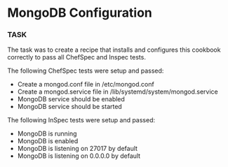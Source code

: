 # MongoDB Configuration

### TASK

The task was to create a recipe that installs and configures this cookbook correctly to pass all ChefSpec and Inspec tests.

The following ChefSpec tests were setup and passed:
- Create a mongod.conf file in /etc/mongod.conf
- Create a mongod.service file in /lib/systemd/system/mongod.service
- MongoDB service should be enabled
- MongoDB service should be started

The following InSpec tests were setup and passed:
- MongoDB is running
- MongoDB is enabled
- MongoDB is listening on 27017 by default
- MongoDB is listening on 0.0.0.0 by default

